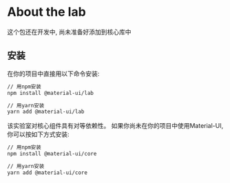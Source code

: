 # About the lab

<p class="description">这个包还在开发中, 尚未准备好添加到核心库中</p>

## 安装

在你的项目中直接用以下命令安装:

```sh
// 用npm安装
npm install @material-ui/lab

// 用yarn安装
yarn add @material-ui/lab
```

该实验室对核心组件具有对等依赖性。 如果你尚未在你的项目中使用Material-UI, 你可以按如下方式安装:

```sh
// 用npm安装
npm install @material-ui/core

// 用yarn安装
yarn add @material-ui/core
```
